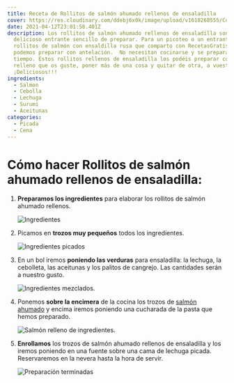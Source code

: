 ```yaml
---
title: Receta de Rollitos de salmón ahumado rellenos de ensaladilla
cover: https://res.cloudinary.com/ddebj6x0k/image/upload/v1618268555/Cook-Book-Nuxt-Project/canapes-de-salmon_bcspir.jpg
date: 2021-04-12T23:01:58.401Z
description: Los rollitos de salmón ahumado rellenos de ensaladilla son un
  delicioso entrante sencillo de preparar. Para un picoteo o un entrante estos
  rollitos de salmón con ensaldilla rusa que comparto con RecetasGratis los
  podemos preparar con antelación.  No necesitan cocinarse y se preparan en poco
  tiempo. Estos rollitos rellenos de ensaladilla los podéis preparar con el
  relleno que os guste, poner más de una cosa y quitar de otra, a vuestro gusto.
  ¡Deliciosos!!!
ingredients:
  - Salmon
  - Cebolla
  - Lechuga
  - Surumi
  - Aceitunas
categories:
  - Picada
  - Cena
---
```

# Cómo hacer Rollitos de salmón ahumado rellenos de ensaladilla:

1. **Preparamos los ingredientes** para elaborar los rollitos de salmón ahumado rellenos.

   ![Ingredientes](https://t1.rg.ltmcdn.com/es/images/2/3/6/rollitos_de_salmon_ahumado_rellenos_de_ensaladilla_71632_paso_0_600.jpg "Paso 1 de la preparación")
2. Picamos en **trozos muy pequeños** todos los ingredientes.

   ![Ingredientes picados](https://t2.rg.ltmcdn.com/es/images/2/3/6/rollitos_de_salmon_ahumado_rellenos_de_ensaladilla_71632_paso_1_600.jpg "Paso 2 de la preparación")
3. En un bol iremos **poniendo las verduras** para ensaladilla: la lechuga, la cebolleta, las aceitunas y los palitos de cangrejo. Las cantidades serán a nuestro gusto.

   ![Ingredientes mezclados.](https://t1.rg.ltmcdn.com/es/images/2/3/6/rollitos_de_salmon_ahumado_rellenos_de_ensaladilla_71632_paso_2_600.jpg "Paso 3 de la preparación.")
4. Ponemos **sobre la encimera** de la cocina los trozos de [salmón ahumado](https://www.recetasgratis.net/receta-de-salmon-ahumado-52611.html) y encima iremos poniendo una cucharada de la pasta que hemos preparado.

   ![Salmón relleno de ingredientes.](https://t1.rg.ltmcdn.com/es/images/2/3/6/rollitos_de_salmon_ahumado_rellenos_de_ensaladilla_71632_paso_4_600.jpg "Paso 4 de preparación.")
5. **Enrollamos** los trozos de salmón ahumado rellenos de ensaladilla y los iremos poniendo en una fuente sobre una cama de lechuga picada. Reservaremos en la nevera hasta la hora de servir.

   ![Preparación terminadas](https://t1.rg.ltmcdn.com/es/images/2/3/6/rollitos_de_salmon_ahumado_rellenos_de_ensaladilla_71632_paso_6_600.jpg "Salmón servido.")